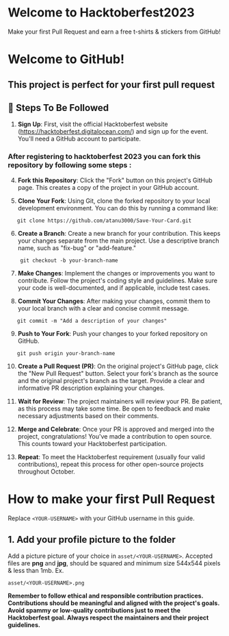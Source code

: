
# Welcome to Hacktoberfest2023

Make your first Pull Request and earn a free t-shirts & stickers from GitHub!

# Welcome to GitHub!

## This project is perfect for your first pull request

## 🚀 Steps To Be Followed

1. **Sign Up**: First, visit the official Hacktoberfest website (https://hacktoberfest.digitalocean.com/) and sign up for the event. You'll need a GitHub account to participate.

### After registering to hacktoberfest 2023 you can fork this repository by following some steps :

4. **Fork this Repository**: Click the "Fork" button on this project's GitHub page. This creates a copy of the project in your GitHub account.

5. **Clone Your Fork**: Using Git, clone the forked repository to your local development environment. You can do this by running a command like:

```shell
   git clone https://github.com/atanu3000/Save-Your-Card.git
```

6. **Create a Branch**: Create a new branch for your contribution. This keeps your changes separate from the main project. Use a descriptive branch name, such as "fix-bug" or "add-feature."

```shell
    git checkout -b your-branch-name
```

7. **Make Changes**: Implement the changes or improvements you want to contribute. Follow the project's coding style and guidelines. Make sure your code is well-documented, and if applicable, include test cases.

8. **Commit Your Changes**: After making your changes, commit them to your local branch with a clear and concise commit message.

```shell
   git commit -m "Add a description of your changes"
```

9. **Push to Your Fork**: Push your changes to your forked repository on GitHub.

```shell
   git push origin your-branch-name
```

10. **Create a Pull Request (PR)**: On the original project's GitHub page, click the "New Pull Request" button. Select your fork's branch as the source and the original project's branch as the target. Provide a clear and informative PR description explaining your changes.

11. **Wait for Review**: The project maintainers will review your PR. Be patient, as this process may take some time. Be open to feedback and make necessary adjustments based on their comments.

12. **Merge and Celebrate**: Once your PR is approved and merged into the project, congratulations! You've made a contribution to open source. This counts toward your Hacktoberfest participation.

13. **Repeat**: To meet the Hacktoberfest requirement (usually four valid contributions), repeat this process for other open-source projects throughout October.

# How to make your first Pull Request

Replace `<YOUR-USERNAME>` with your GitHub username in this guide.

## 1. Add your profile picture to the folder

Add a picture picture of your choice in `asset/<YOUR-USERNAME>`. Accepted files are **png** and **jpg**, should be squared and minimum size 544x544 pixels & less than 1mb. Ex.

```shell
asset/<YOUR-USERNAME>.png
```

**Remember to follow ethical and responsible contribution practices. Contributions should be meaningful and aligned with the project's goals. Avoid spammy or low-quality contributions just to meet the Hacktoberfest goal. Always respect the maintainers and their project guidelines.**
